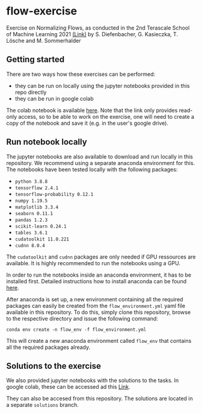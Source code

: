 # flow-exercise
Exercise on Normalizing Flows, as conducted in the 2nd Terascale School of Machine Learning 2021 [(Link)](https://indico.desy.de/event/28296/) by S. Diefenbacher, G. Kasieczka, T. Lösche and M. Sommerhalder

## Getting started

There are two ways how these exercises can be performed:

- they can be run on locally using the jupyter notebooks provided in this repo directly
- they can be run in google colab

The colab notebook is available [here](https://colab.research.google.com/drive/1OGUkPIhnEgDFUgoiSb8UlbrNi0WiSUSy?usp=sharing). Note that the link only provides read-only access, so to be able to work on the exercise, one will need to create a copy of the notebook and save it (e.g. in the user's google drive).

## Run notebook locally

The jupyter notebooks are also available to download and run locally in this repository. We recommend using a separate anaconda environment for this. The notebooks have been tested locally with the following packages:
- `python 3.8.8`
- `tensorflow 2.4.1`
- `tensorflow-probability 0.12.1`
- `numpy 1.19.5`
- `matplotlib 3.3.4`
- `seaborn 0.11.1`
- `pandas 1.2.3`
- `scikit-learn 0.24.1`
- `tables 3.6.1`
- `cudatoolkit 11.0.221`
- `cudnn 8.0.4`

The `cudatoolkit` and `cudnn` packages are only needed if GPU ressources are available. It is highly recommended to run the notebooks using a GPU.

In order to run the notebooks inside an anaconda environment, it has to be installed first. Detailed instructions how to install anaconda can be found [here](https://docs.anaconda.com/anaconda/install/).

After anaconda is set up, a new environment containing all the required packages can easily be created from the `flow_environment.yml` yaml file available in this repository. To do this, simply clone this repository, browse to the respective directory and issue the following command:

```
conda env create -n flow_env -f flow_environment.yml
```

This will create a new anaconda environment called `flow_env` that contains all the required packages already.

## Solutions to the exercise

We also provided jupyter notebooks with the solutions to the tasks. In google colab, these can be accessed ad this [Link]().

They can also be accesed from this repository. The solutions are located in a separate `solutions` branch.